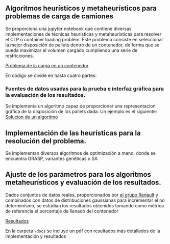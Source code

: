 ## Algoritmos heurísticos y metaheurísticos para problemas de carga de camiones
Se proporciona una jupyter notebook que contiene diversas implementaciones de técnicas heurísticas y metaheurísticas para resolver el CLP o container loading problem.
Este problema consiste en seleccionar la mejor disposición de pallets dentro de un contenedor, de forma que se pueda maximizar el volumen cargado cumpliendo una serie de restricciones. 

[Problema de la carga en un contenedor](/figs/problema.png)

En código se divide en hasta cuatro partes:

### Fuentes de datos usadas para la prueba e interfaz gráfica para la evaluación de los resultados.
Se implementa un algoritmo capaz de proporcionar una representacion gráfica de la disposición de los pallets dada. Un ejemplo es el siguiente:
[Solucion de un algoritmo](/figs/interfaz.png)

## Implementación de las heurísticas para la resolución del problema.
Se implementan diversos algoritmos de optimización a mano, donde se encuentra GRASP, variantes genéticas o SA

## Ajuste de los parámetros para los algoritmos metaheurísticos y evaluación de los resultados.
Dados conjuntos de datos reales, proporcionados por [el grupo Renault](https://www.roadef.org/challenge/2022/en/) y combinados con datos de distribuciones gaussianas para incrementar el no determinismo, se estudian los resultados obtenidos tomando como métrica de referencia el porcentaje de llenado del contenedor

[Resultados](/figs/results.png)


En la carpeta `\docs` se incluye un pdf con resultados más detallados de la implementación y resultados